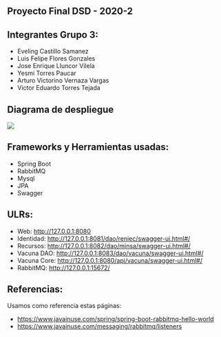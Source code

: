 ## Proyecto Final  DSD - 2020-2

## Integrantes Grupo 3: 
+ Eveling Castillo Samanez​
+ Luis Felipe Flores Gonzales​
+ Jose Enrique Lluncor Vilela​
+ Yesmi Torres Paucar​
+ Arturo Victorino Vernaza Vargas​
+ Victor Eduardo Torres Tejada​

## Diagrama de despliegue
![](2020-12-04-21-01-54.png)

## Frameworks y Herramientas usadas:
+ Spring Boot
+ RabbitMQ
+ Mysql
+ JPA
+ Swagger

## ULRs:
+ Web: http://127.0.0.1:8080
+ Identidad: http://127.0.0.1:8081/dao/reniec/swagger-ui.html#/
+ Recursos: http://127.0.0.1:8082/dao/minsa/swagger-ui.html#/
+ Vacuna DAO: http://127.0.0.1:8083/dao/vacuna/swagger-ui.html#/
+ Vacuna Core: http://127.0.0.1:8080/api/vacuna/swagger-ui.html#/
+ RabbitMQ: http://127.0.0.1:15672/


## Referencias:
Usamos como referencia estas páginas: 
 + https://www.javainuse.com/spring/spring-boot-rabbitmq-hello-world
 + https://www.javainuse.com/messaging/rabbitmq/listeners
